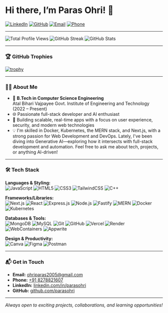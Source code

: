 # Hi there, I’m Paras Ohri! 👋

[![LinkedIn](https://img.shields.io/badge/LinkedIn-blue?logo=linkedin&logoColor=white&style=flat-square)](https://www.linkedin.com/in/paras-ohri-76a44b190/)
[![GitHub](https://img.shields.io/badge/GitHub-181717?logo=github&logoColor=white&style=flat-square)](https://github.com/parasohri)
[![Email](https://img.shields.io/badge/Email-D14836?logo=gmail&logoColor=white&style=flat-square)](mailto:ohriparas2005@gmail.com)
[![Phone](https://img.shields.io/badge/Phone-8278821607-green?style=flat-square)](tel:+918278821607)

---

![Total Profile Views](https://komarev.com/ghpvc/?username=parasohri&label=Profile%20Views&color=0e75b6)
![GitHub Streak](https://github-readme-streak-stats.herokuapp.com/?user=parasohri)
![GitHub Stats](https://github-readme-stats.vercel.app/api?username=parasohri&show_icons=true&count_private=true&hide=issues&theme=radical)

---

### 🏆 GitHub Trophies

[![trophy](https://github-profile-trophy.vercel.app/?username=parasohri&theme=radical&no-frame=true&column=7)](https://github.com/parasohri)

---

### 👨‍💻 About Me

- 🏫 **B.Tech in Computer Science Engineering**  
  Atal Bihari Vajpayee Govt. Institute of Engineering and Technology (2022 – Present)
- 🌐 Passionate full-stack developer and AI enthusiast
- 🚀 Building scalable, real-time apps with a focus on user experience, security, and modern web technologies
- 💡  I'm skilled in Docker, Kubernetes, the MERN stack, and Next.js, with a strong passion for Web Development and DevOps. Lately, I've been diving into Generative AI—exploring how it intersects with full-stack development and automation. Feel free to ask me about tech, projects, or anything AI-driven!
---

### 🛠️ Tech Stack

**Languages & Styling:**  
![JavaScript](https://img.shields.io/badge/-JavaScript-F7DF1E?logo=javascript&logoColor=black)
![HTML5](https://img.shields.io/badge/-HTML5-E34F26?logo=html5&logoColor=white)
![CSS3](https://img.shields.io/badge/-CSS3-1572B6?logo=css3&logoColor=white)
![TailwindCSS](https://img.shields.io/badge/-TailwindCSS-38B2AC?logo=tailwind-css&logoColor=white)
![C++](https://img.shields.io/badge/-C++-00599C?logo=c%2B%2B&logoColor=white)

**Frameworks/Libraries:**  
![Next.js](https://img.shields.io/badge/-Next.js-000000?logo=nextdotjs&logoColor=white)
![React](https://img.shields.io/badge/-React-61DAFB?logo=react&logoColor=black)
![Express.js](https://img.shields.io/badge/-Express.js-000000?logo=express&logoColor=white)
![Node.js](https://img.shields.io/badge/-Node.js-339933?logo=nodedotjs&logoColor=white)
![Fastify](https://img.shields.io/badge/-Fastify-000000?logo=fastify&logoColor=white)
![MERN](https://img.shields.io/badge/-MERN-3FA037?logo=mongodb&logoColor=white)
![Docker](https://img.shields.io/badge/-Docker-2496ED?logo=docker&logoColor=white)
![Kubernetes](https://img.shields.io/badge/-Kubernetes-326CE5?logo=kubernetes&logoColor=white)

**Databases & Tools:**  
![MongoDB](https://img.shields.io/badge/-MongoDB-47A248?logo=mongodb&logoColor=white)
![MySQL](https://img.shields.io/badge/-MySQL-4479A1?logo=mysql&logoColor=white)
![Git](https://img.shields.io/badge/-Git-F05032?logo=git&logoColor=white)
![GitHub](https://img.shields.io/badge/-GitHub-181717?logo=github&logoColor=white)
![Vercel](https://img.shields.io/badge/-Vercel-000000?logo=vercel&logoColor=white)
![Render](https://img.shields.io/badge/-Render-46E3B7?logo=render&logoColor=white)
![WebContainers](https://img.shields.io/badge/-WebContainers-4E9BCD?logo=code&logoColor=white)
![Appwrite](https://img.shields.io/badge/-Appwrite-F02E65?logo=appwrite&logoColor=white)

**Design & Productivity:**  
![Canva](https://img.shields.io/badge/-Canva-00C4CC?logo=canva&logoColor=white)
![Figma](https://img.shields.io/badge/-Figma-F24E1E?logo=figma&logoColor=white)
![Postman](https://img.shields.io/badge/-Postman-FF6C37?logo=postman&logoColor=white)

---

 

 

### 📬 Get in Touch

- **Email:** [ohriparas2005@gmail.com](mailto:ohriparas2005@gmail.com)
- **Phone:** [+91 8278821607](tel:+918278821607)
- **LinkedIn:** [linkedin.com/in/parasohri](https://www.linkedin.com/in/parasohri)
- **GitHub:** [github.com/parasohri](https://github.com/parasohri)

---

_Always open to exciting projects, collaborations, and learning opportunities!_
